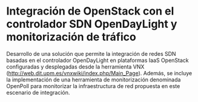 # Integración de OpenStack con el controlador SDN OpenDayLight y monitorización de tráfico

Desarrollo de una solución que permite la integración de redes SDN basadas en el controlador OpenDayLight en plataformas IaaS OpenStack configuradas y desplegadas desde la herramienta VNX (http://web.dit.upm.es/vnxwiki/index.php/Main_Page). Además, se incluye la implementación de una herramienta de monitorización denominada OpenPoll para monitorizar la infraestructura de red propuesta en este escenario de integración.


